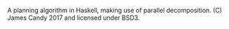 A planning algorithm in Haskell, making use of parallel decomposition. (C) James Candy 2017 and licensed under BSD3.